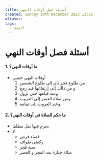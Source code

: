 ```yaml
---
title: أسئلة فصل أوقات النهي
created: Sunday 10th December 2023 13:25
aliases:
tags:
  - الفقة
---
```

# أسئلة فصل أوقات النهي


#### 1. ما أوقات النهي؟
- أوقات النهي خمس
	1. من طلوع فجر ثان إلى طلوع الشمس
	2. و من ذالك إلى إرتفاعها قيد رمح
	3. وعند قيامها حتي تزول
	4. ومن صلاة العصر إلي الغروب
	5. وعند الغروب إلى تمامه
#### 2. ما حكم الصلاة في أوقات النهي؟
- يحرم فيها نفل مطلقا
- لا 
	- قضاء فرض
	- ركعتي طواف
	- سنة فجر 
	- صلاة جنازة بعد الفجر و العصر


